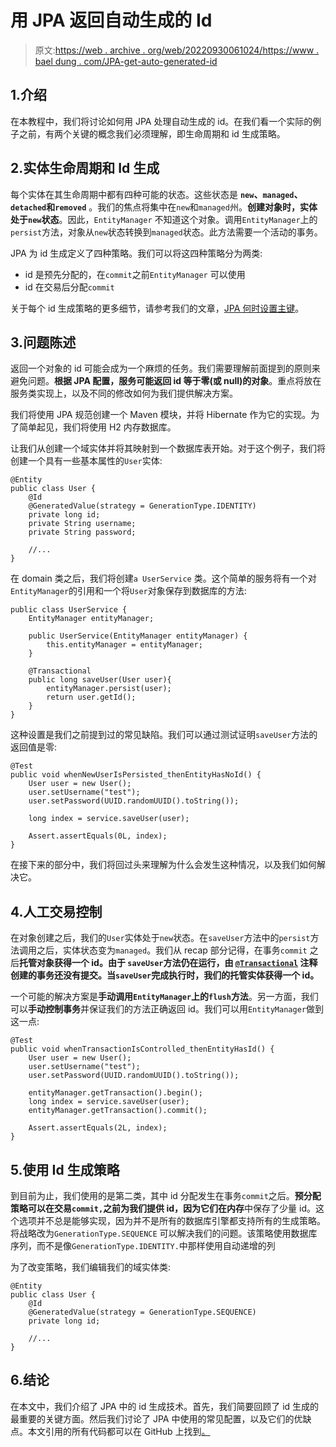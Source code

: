 # 用 JPA 返回自动生成的 Id

> 原文:[https://web . archive . org/web/20220930061024/https://www . bael dung . com/JPA-get-auto-generated-id](https://web.archive.org/web/20220930061024/https://www.baeldung.com/jpa-get-auto-generated-id)

## 1.介绍

在本教程中，我们将讨论如何用 JPA 处理自动生成的 id。在我们看一个实际的例子之前，有两个关键的概念我们必须理解，即生命周期和 id 生成策略。

## 2.实体生命周期和 Id 生成

每个实体在其生命周期中都有四种可能的状态。这些状态是 **`new`、`managed`、`detached`和`removed`** 。我们的焦点将集中在`new`和`managed`州。**创建对象时，实体处于`new`状态**。因此，`EntityManager` 不知道这个对象。调用`EntityManager`上的`persist`方法，对象从`new`状态转换到`managed`状态。此方法需要一个活动的事务。

JPA 为 id 生成定义了四种策略。我们可以将这四种策略分为两类:

*   id 是预先分配的，在`commit`之前`EntityManager` 可以使用
*   id 在交易后分配`commit`

关于每个 id 生成策略的更多细节，请参考我们的文章，[JPA 何时设置主键](/web/20220926194434/https://www.baeldung.com/jpa-strategies-when-set-primary-key)。

## 3.问题陈述

返回一个对象的 id 可能会成为一个麻烦的任务。我们需要理解前面提到的原则来避免问题。**根据 JPA 配置，服务可能返回 id 等于零(或 null)的对象**。重点将放在服务类实现上，以及不同的修改如何为我们提供解决方案。

我们将使用 JPA 规范创建一个 Maven 模块，并将 Hibernate 作为它的实现。为了简单起见，我们将使用 H2 内存数据库。

让我们从创建一个域实体并将其映射到一个数据库表开始。对于这个例子，我们将创建一个具有一些基本属性的`User`实体:

```
@Entity
public class User {
    @Id
    @GeneratedValue(strategy = GenerationType.IDENTITY)
    private long id;
    private String username;
    private String password;

    //...
}
```

在 domain 类之后，我们将创建`a UserService` 类。这个简单的服务将有一个对`EntityManager`的引用和一个将`User`对象保存到数据库的方法:

```
public class UserService {
    EntityManager entityManager;

    public UserService(EntityManager entityManager) {
        this.entityManager = entityManager;
    }

    @Transactional
    public long saveUser(User user){
        entityManager.persist(user);
        return user.getId();
    }
}
```

这种设置是我们之前提到过的常见缺陷。我们可以通过测试证明`saveUser`方法的返回值是零:

```
@Test
public void whenNewUserIsPersisted_thenEntityHasNoId() {
    User user = new User();
    user.setUsername("test");
    user.setPassword(UUID.randomUUID().toString());

    long index = service.saveUser(user);

    Assert.assertEquals(0L, index);
}
```

在接下来的部分中，我们将回过头来理解为什么会发生这种情况，以及我们如何解决它。

## 4.人工交易控制

在对象创建之后，我们的`User`实体处于`new`状态。在`saveUser`方法中的`persist`方法调用之后，实体状态变为`managed`。我们从 recap 部分记得，在事务`commit` 之后**托管对象获得一个 id。由于 `saveUser`方法仍在运行，由 [`@Transactional`](/web/20220926194434/https://www.baeldung.com/transaction-configuration-with-jpa-and-spring) 注释创建的事务还没有提交。当`saveUser`完成执行时，我们的托管实体获得一个 id。**

一个可能的解决方案是**手动调用`EntityManager`上的`flush`方法**。另一方面，我们可以**手动控制事务**并保证我们的方法正确返回 id。我们可以用`EntityManager`做到这一点:

```
@Test
public void whenTransactionIsControlled_thenEntityHasId() {
    User user = new User();
    user.setUsername("test");
    user.setPassword(UUID.randomUUID().toString());

    entityManager.getTransaction().begin();
    long index = service.saveUser(user);
    entityManager.getTransaction().commit();

    Assert.assertEquals(2L, index);
}
```

## 5.使用 Id 生成策略

到目前为止，我们使用的是第二类，其中 id 分配发生在事务`commit`之后。**预分配策略可以在交易`commit,`之前为我们提供 id，因为它们在内存**中保存了少量 id。这个选项并不总是能够实现，因为并不是所有的数据库引擎都支持所有的生成策略。将战略改为`GenerationType.SEQUENCE` 可以解决我们的问题。该策略使用数据库序列，而不是像`GenerationType.IDENTITY.`中那样使用自动递增的列

为了改变策略，我们编辑我们的域实体类:

```
@Entity
public class User {
    @Id
    @GeneratedValue(strategy = GenerationType.SEQUENCE)
    private long id;

    //...
}
```

## 6.结论

在本文中，我们介绍了 JPA 中的 id 生成技术。首先，我们简要回顾了 id 生成的最重要的关键方面。然后我们讨论了 JPA 中使用的常见配置，以及它们的优缺点。本文引用的所有代码都可以在 GitHub 上找到[。](https://web.archive.org/web/20220926194434/https://github.com/eugenp/tutorials/tree/master/persistence-modules/java-jpa-3)